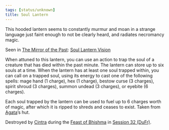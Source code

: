 ```yaml
---
tags: [status/unknown]
title: Soul Lantern
---
```


This hooded lantern seems to constantly murmur and moan in a strange language just faint enough to not be clearly heard, and radiates necromancy magic. 

Seen in [The Mirror of the Past](<../treasure-from-stormcaller-tower/the-mirror-of-the-past.md>): [Soul Lantern Vision](<../../mirror-visions/soul-lantern-vision.md>)

When attuned to this lantern, you can use an action to trap the soul of a creature that has died within the past minute. The lantern can store up to six souls at a time. When the lantern has at least one soul trapped within, you can call on a trapped soul, using its energy to cast one of the following spells: mage hand (1 charge), hex (1 charge), bestow curse (3 charges), spirit shroud (3 charges), summon undead (3 charges), or eyebite (6 charges). 

Each soul trapped by the lantern can be used to fuel up to 6 charges worth of magic, after which it is ripped to shreds and ceases to exist. Taken from [Agata](<../../../../people/fey/agata.md>)’s hut. 

Destroyed by [Cintra](<../../../../people/dunmari/cintra.md>) during the [Feast of Bhishma](<../../../../time/holidays-and-festivals/dunmari-festivals/feast-of-bhishma.md>) in [Session 32 (DuFr)](<../../session-notes/session-32-dufr.md>).